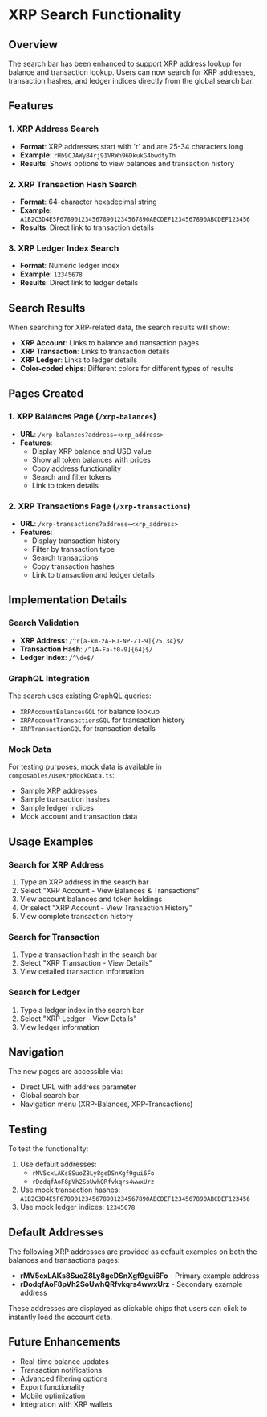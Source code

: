 # XRP Search Functionality

## Overview

The search bar has been enhanced to support XRP address lookup for balance and transaction lookup. Users can now search for XRP addresses, transaction hashes, and ledger indices directly from the global search bar.

## Features

### 1. XRP Address Search
- **Format**: XRP addresses start with 'r' and are 25-34 characters long
- **Example**: `rHb9CJAWyB4rj91VRWn96DkukG4bwdtyTh`
- **Results**: Shows options to view balances and transaction history

### 2. XRP Transaction Hash Search
- **Format**: 64-character hexadecimal string
- **Example**: `A1B2C3D4E5F6789012345678901234567890ABCDEF1234567890ABCDEF123456`
- **Results**: Direct link to transaction details

### 3. XRP Ledger Index Search
- **Format**: Numeric ledger index
- **Example**: `12345678`
- **Results**: Direct link to ledger details

## Search Results

When searching for XRP-related data, the search results will show:

- **XRP Account**: Links to balance and transaction pages
- **XRP Transaction**: Links to transaction details
- **XRP Ledger**: Links to ledger details
- **Color-coded chips**: Different colors for different types of results

## Pages Created

### 1. XRP Balances Page (`/xrp-balances`)
- **URL**: `/xrp-balances?address=<xrp_address>`
- **Features**:
  - Display XRP balance and USD value
  - Show all token balances with prices
  - Copy address functionality
  - Search and filter tokens
  - Link to token details

### 2. XRP Transactions Page (`/xrp-transactions`)
- **URL**: `/xrp-transactions?address=<xrp_address>`
- **Features**:
  - Display transaction history
  - Filter by transaction type
  - Search transactions
  - Copy transaction hashes
  - Link to transaction and ledger details

## Implementation Details

### Search Validation
- **XRP Address**: `/^r[a-km-zA-HJ-NP-Z1-9]{25,34}$/`
- **Transaction Hash**: `/^[A-Fa-f0-9]{64}$/`
- **Ledger Index**: `/^\d+$/`

### GraphQL Integration
The search uses existing GraphQL queries:
- `XRPAccountBalancesGQL` for balance lookup
- `XRPAccountTransactionsGQL` for transaction history
- `XRPTransactionGQL` for transaction details

### Mock Data
For testing purposes, mock data is available in `composables/useXrpMockData.ts`:
- Sample XRP addresses
- Sample transaction hashes
- Sample ledger indices
- Mock account and transaction data

## Usage Examples

### Search for XRP Address
1. Type an XRP address in the search bar
2. Select "XRP Account - View Balances & Transactions"
3. View account balances and token holdings
4. Or select "XRP Account - View Transaction History"
5. View complete transaction history

### Search for Transaction
1. Type a transaction hash in the search bar
2. Select "XRP Transaction - View Details"
3. View detailed transaction information

### Search for Ledger
1. Type a ledger index in the search bar
2. Select "XRP Ledger - View Details"
3. View ledger information

## Navigation

The new pages are accessible via:
- Direct URL with address parameter
- Global search bar
- Navigation menu (XRP-Balances, XRP-Transactions)

## Testing

To test the functionality:
1. Use default addresses: 
   - `rMV5cxLAKs8SuoZ8Ly8geDSnXgf9gui6Fo`
   - `rDodqfAoF8pVh2SoUwhQRfvkqrs4wwxUrz`
2. Use mock transaction hashes: `A1B2C3D4E5F6789012345678901234567890ABCDEF1234567890ABCDEF123456`
3. Use mock ledger indices: `12345678`

## Default Addresses

The following XRP addresses are provided as default examples on both the balances and transactions pages:

- **rMV5cxLAKs8SuoZ8Ly8geDSnXgf9gui6Fo** - Primary example address
- **rDodqfAoF8pVh2SoUwhQRfvkqrs4wwxUrz** - Secondary example address

These addresses are displayed as clickable chips that users can click to instantly load the account data.

## Future Enhancements

- Real-time balance updates
- Transaction notifications
- Advanced filtering options
- Export functionality
- Mobile optimization
- Integration with XRP wallets 